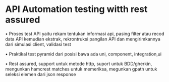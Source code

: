 # API Automation testing witth rest assured
•	Proses test API yaitu rekam tentukan informasi api,  pasing filter atau recod data API kemudian ekstrak, rekrontruksi pangilan API dan mengirimkannya dari simulasi client, validasi test



•	Praktikal test pyramid dari posisi bawa ada uni, component, integration,ui



•	Rest assured, support untuk metode http, suport untuk BDD/gherkin, mengunkan hamcrest matches untuk memeriksa, megunkan gpath untuk seleksi elemen dari json response 
